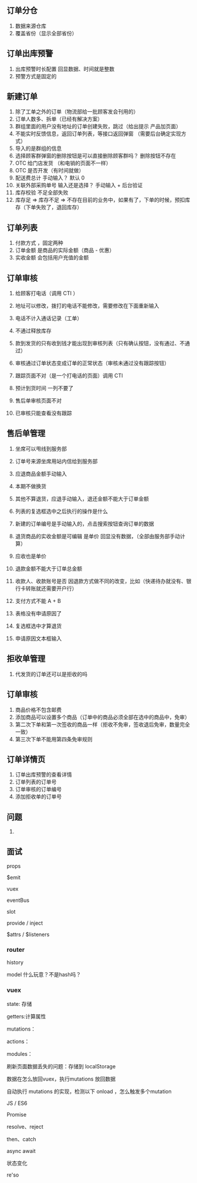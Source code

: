 ## 订单分仓

1. 数据来源仓库
2. 覆盖省份（显示全部省份）

## 订单出库预警

1. 出库预警时长配置 回显数据、时间就是整数
2. 预警方式是固定的

## 新建订单

1. 除了工单之外的订单（物流部给一批顾客发会刊用的）
2. 订单人数多、拆单（已经有解决方案）
3. 群组里面的用户没有地址的订单创建失败，跳过（给出提示  产品加页面）
4. 不能实时反馈信息，返回订单列表，等接口返回弹窗 （需要后台确定实现方式）
5. 导入的是群组的信息
6. 选择顾客群弹窗的删除按钮是可以直接删除顾客群吗？  删除按钮不存在
7. OTC 给门店发货 （和电销的页面不一样）
8. OTC 是否开发（有时间就做）
9. 配送费总计 手动输入？ 默认 0 
10. 关联外部采购单号  输入还是选择？  手动输入 + 后台验证
11. 库存校验  不足全部失败
12. 库存足 => 库存不足 => 不存在目前的业务中，如果有了，下单的时候，预扣库存（下单失败了，退回库存）

## 订单列表

1. 付款方式 ，固定两种
2. 订单金额 是商品的实际金额（商品 - 优惠）
3. 实收金额 会包括用户充值的金额

## 订单审核

1.  给顾客打电话（调用 CTI ）
2. 地址可以修改，拨打的电话不能修改，需要修改在下面重新输入
3. 电话不计入通话记录（工单）
4. 不通过释放库存
5. 款到发货的只有收到钱才能出现到审核列表（只有确认按钮，没有通过、不通过）
6. 审核通过订单状态变成订单的正常状态（审核未通过没有跟踪按钮）
7. 跟踪页面不对（是一个打电话的页面）调用 CTI
8. 预计到货时间 一列不要了



1. 售后单审核页面不对
2. 已审核只能查看没有跟踪

## 售后单管理

1. 坐席可以甩线到服务部
2. 订单号来源坐席用站内信给到服务部
3. 应退商品金额手动输入
4. 本期不做换货
5. 其他不算退货，应退手动输入，退还金额不能大于订单金额

1. 列表的复选框选中之后执行的操作是什么
2. 新建的订单编号是手动输入的，点击搜索按钮查询订单的数据
3. 退货商品的实收金额是可编辑 是单价    回显没有数据，（全部由服务部手动计算）
4. 应收也是单价
5. 退款金额不能大于订单总金额
6. 收款人、收款账号是否 因退款方式做不同的改变，比如（快递待办就没有、银行卡转账就还需要开户行）
7. 支付方式不能 A + B
8. 表格没有申请原因了
9. 复选框选中才算退货
10. 申请原因文本框输入

## 拒收单管理

1. 代发货的订单还可以是拒收的吗

## 订单审核

1. 商品价格不包含邮费
2. 添加商品可以设置多个商品（订单中的商品必须全部在选中的商品中，免审）
3. 第二次下单和第一次签收的商品一样（拒收不免审，签收退后免审，数量完全一致）
4. 第三次下单不能用第四条免审规则

## 订单详情页

1. 订单出库预警的查看详情
2. 订单列表的订单号
3. 订单审核的订单编号
4. 添加拒收单的订单号





## 问题

1. 





## 面试

props

$emit

vuex

eventBus

slot

provide / inject



$attrs / $listeners



### router

history

model 什么玩意？不是hash吗？

### vuex

state: 存储

getters:计算属性

mutations：

actions：

modules：

刷新页面数据丢失的问题：存储到 localStorage

数据在怎么放回vuex，执行mutations 放回数据

自动执行 mutations 的实现，检测以下 onload ，怎么触发多个mutation



JS  / ES6

Promise

resolve、reject

then、catch 

async await 

状态变化

re'so 

















